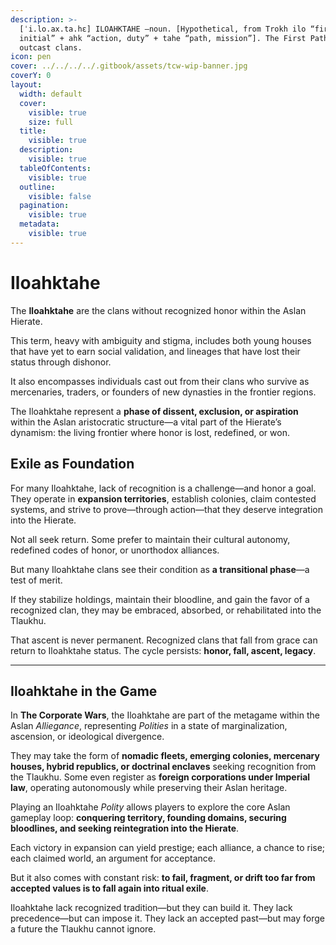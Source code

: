 ```yaml
---
description: >-
  [ˈi.lo.ax.ta.hɛ] ILOAHKTAHE –noun. [Hypothetical, from Trokh ilo “first,
  initial” + ahk “action, duty” + tahe “path, mission”]. The First Path. Aslan
  outcast clans.
icon: pen
cover: ../../../../.gitbook/assets/tcw-wip-banner.jpg
coverY: 0
layout:
  width: default
  cover:
    visible: true
    size: full
  title:
    visible: true
  description:
    visible: true
  tableOfContents:
    visible: true
  outline:
    visible: false
  pagination:
    visible: true
  metadata:
    visible: true
---
```


# Iloahktahe

The **Iloahktahe** are the clans without recognized honor within the Aslan Hierate.

This term, heavy with ambiguity and stigma, includes both young houses that have yet to earn social validation, and lineages that have lost their status through dishonor.

It also encompasses individuals cast out from their clans who survive as mercenaries, traders, or founders of new dynasties in the frontier regions.

The Iloahktahe represent a **phase of dissent, exclusion, or aspiration** within the Aslan aristocratic structure—a vital part of the Hierate’s dynamism: the living frontier where honor is lost, redefined, or won.

## Exile as Foundation

For many Iloahktahe, lack of recognition is a challenge—and honor a goal. They operate in **expansion territories**, establish colonies, claim contested systems, and strive to prove—through action—that they deserve integration into the Hierate.

Not all seek return. Some prefer to maintain their cultural autonomy, redefined codes of honor, or unorthodox alliances.

But many Iloahktahe clans see their condition as **a transitional phase**—a test of merit.

If they stabilize holdings, maintain their bloodline, and gain the favor of a recognized clan, they may be embraced, absorbed, or rehabilitated into the Tlaukhu.

That ascent is never permanent. Recognized clans that fall from grace can return to Iloahktahe status. The cycle persists: **honor, fall, ascent, legacy**.

***

## Iloahktahe in the Game

In **The Corporate Wars**, the Iloahktahe are part of the metagame within the Aslan _Alliegance_, representing _Polities_ in a state of marginalization, ascension, or ideological divergence.

They may take the form of **nomadic fleets, emerging colonies, mercenary houses, hybrid republics, or doctrinal enclaves** seeking recognition from the Tlaukhu. Some even register as **foreign corporations under Imperial law**, operating autonomously while preserving their Aslan heritage.

Playing an Iloahktahe _Polity_ allows players to explore the core Aslan gameplay loop: **conquering territory, founding domains, securing bloodlines, and seeking reintegration into the Hierate**.

Each victory in expansion can yield prestige; each alliance, a chance to rise; each claimed world, an argument for acceptance.

But it also comes with constant risk: **to fail, fragment, or drift too far from accepted values is to fall again into ritual exile**.

Iloahktahe lack recognized tradition—but they can build it. They lack precedence—but can impose it. They lack an accepted past—but may forge a future the Tlaukhu cannot ignore.
